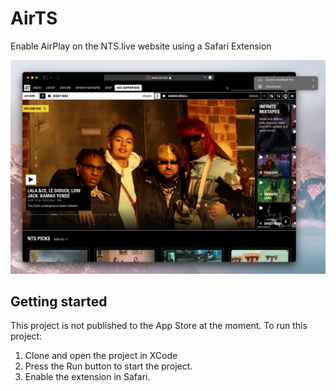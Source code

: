 #  AirTS

Enable AirPlay on the NTS.live website using a Safari Extension 

![Screenshot](./screenshot.jpeg)

## Getting started

This project is not published to the App Store at the moment. To run this project:

1. Clone and open the project in XCode
2. Press the Run button to start the project.
3. Enable the extension in Safari.
